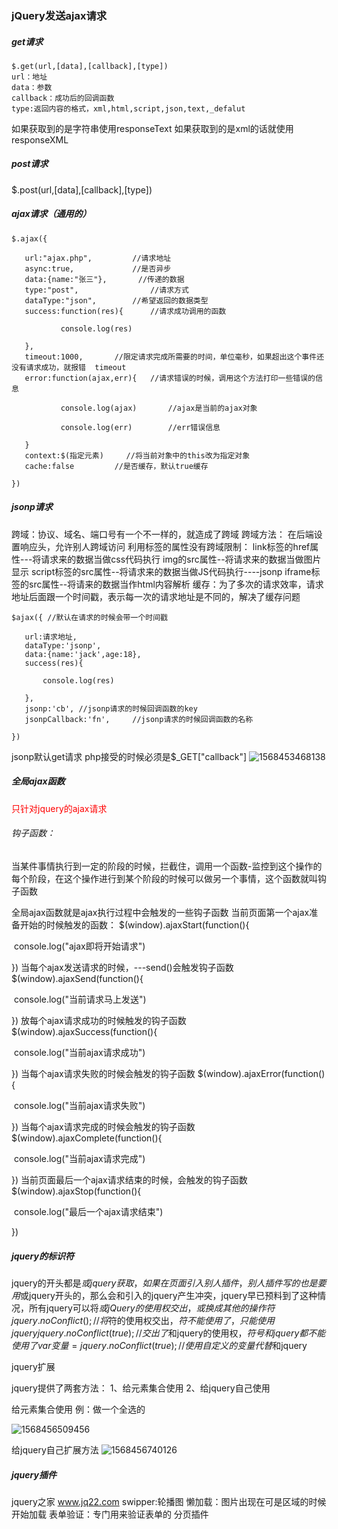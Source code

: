 ### jQuery发送ajax请求

##### get请求

```
$.get(url,[data],[callback],[type])
url：地址
data：参数
callback：成功后的回调函数
type:返回内容的格式，xml,html,script,json,text,_defalut
```


如果获取到的是字符串使用responseText
如果获取到的是xml的话就使用responseXML

##### post请求

$.post(url,[data],[callback],[type])

##### ajax请求（通用的）

```
$.ajax({

​	url:"ajax.php",  		//请求地址
​	async:true,				//是否异步
​	data:{name:"张三"},		//传递的数据
​	type:"post",				//请求方式
​	dataType:"json",		//希望返回的数据类型
​	success:function(res){		//请求成功调用的函数

​			console.log(res)

​	},
​	timeout:1000,		//限定请求完成所需要的时间，单位毫秒，如果超出这个事件还没有请求成功，就报错  timeout
​	error:function(ajax,err){	//请求错误的时候，调用这个方法打印一些错误的信息

​			console.log(ajax)		//ajax是当前的ajax对象

​			console.log(err)		//err错误信息

​	}
​	context:$(指定元素)		//将当前对象中的this改为指定对象
​	cache:false			//是否缓存，默认true缓存

})
```



##### jsonp请求

跨域：协议、域名、端口号有一个不一样的，就造成了跨域
跨域方法：
在后端设置响应头，允许别人跨域访问
利用标签的属性没有跨域限制：
link标签的href属性---将请求来的数据当做css代码执行
img的src属性--将请求来的数据当做图片显示
script标签的src属性--将请求来的数据当做JS代码执行----jsonp
iframe标签的src属性--将请来的数据当作html内容解析
缓存：为了多次的请求效率，请求地址后面跟一个时间戳，表示每一次的请求地址是不同的，解决了缓存问题

```
$ajax({	//默认在请求的时候会带一个时间戳

​	url:请求地址,
​	dataType:'jsonp',
​	data:{name:'jack',age:18},
​	success(res){

​		console.log(res)

​	},
​	jsonp:'cb',	//jsonp请求的时候回调函数的key
​	jsonpCallback:'fn', 	//jsonp请求的时候回调函数的名称

})
```

jsonp默认get请求
php接受的时候必须是$_GET["callback"]
![1568453468138](C:\Users\heshaomin\AppData\Roaming\Typora\typora-user-images\1568453468138.png)



##### 全局ajax函数

<font color=red>只针对jquery的ajax请求</font>

###### 钩子函数：

当某件事情执行到一定的阶段的时候，拦截住，调用一个函数-监控到这个操作的每个阶段，在这个操作进行到某个阶段的时候可以做另一个事情，这个函数就叫钩子函数

全局ajax函数就是ajax执行过程中会触发的一些钩子函数
当前页面第一个ajax准备开始的时候触发的函数：
$(window).ajaxStart(function(){

​	console.log("ajax即将开始请求")

})
当每个ajax发送请求的时候，---send()会触发钩子函数
$(window).ajaxSend(function(){

​	console.log("当前请求马上发送")

})
放每个ajax请求成功的时候触发的钩子函数
$(window).ajaxSuccess(function(){

​	console.log("当前ajax请求成功")

})
当每个ajax请求失败的时候会触发的钩子函数
$(window).ajaxError(function(){

​	console.log("当前ajax请求失败")

})
当每个ajax请求完成的时候会触发的钩子函数
$(window).ajaxComplete(function(){

​	console.log("当前ajax请求完成")

})
当前页面最后一个ajax请求结束的时候，会触发的钩子函数
$(window).ajaxStop(function(){

​	console.log("最后一个ajax请求结束")

})



##### jquery的标识符

 jquery的开头都是$或jquery获取，如果在页面引入别人插件，别人插件写的也是要用$或jquery开头的，那么会和引入的jquery产生冲突，jquery早已预料到了这种情况，所有jquery可以将$或jQuery的使用权交出，或换成其他的操作符
jquery.noConflict(); 	//将$符的使用权交出，$符不能使用了，只能使用jquery
jquery.noConflict(true);	//交出了$和jquery的使用权，$符号和jquery都不能使用了
var  变量=jquery.noConflict(true);  //使用自定义的变量代替$和jquery



jquery扩展

jquery提供了两套方法：
1、给元素集合使用
2、给jquery自己使用

给元素集合使用
例：做一个全选的

![1568456509456](C:\Users\heshaomin\AppData\Roaming\Typora\typora-user-images\1568456509456.png)

给jquery自己扩展方法
![1568456740126](C:\Users\heshaomin\AppData\Roaming\Typora\typora-user-images\1568456740126.png)



##### jquery插件

jquery之家
www.jq22.com
swipper:轮播图
懒加载：图片出现在可是区域的时候开始加载
表单验证：专门用来验证表单的
分页插件